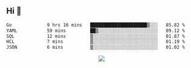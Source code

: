 ## Hi 👋

<!--START_SECTION:waka-->

```txt
Go             9 hrs 16 mins   █████████████████████▒░░░   85.82 %
YAML           59 mins         ██▒░░░░░░░░░░░░░░░░░░░░░░   09.12 %
SQL            12 mins         ▒░░░░░░░░░░░░░░░░░░░░░░░░   01.87 %
HCL            7 mins          ▒░░░░░░░░░░░░░░░░░░░░░░░░   01.19 %
JSON           6 mins          ▒░░░░░░░░░░░░░░░░░░░░░░░░   01.02 %
```

<!--END_SECTION:waka-->

<p align="center">
  <a href="https://wakatime.com/@d93f0e24-e3ad-4f8d-9b8b-385bab9124f6">
    <img src="https://wakatime.com/badge/user/d93f0e24-e3ad-4f8d-9b8b-385bab9124f6.svg" />
  </a>
</p>
